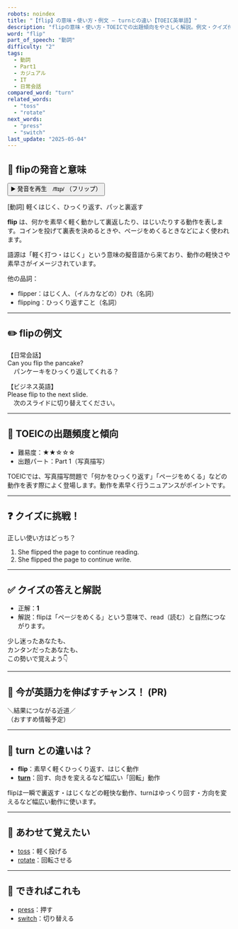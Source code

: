 ```yaml
---
robots: noindex
title: "【flip】の意味・使い方・例文 ― turnとの違い【TOEIC英単語】"
description: "flipの意味・使い方・TOEICでの出題傾向をやさしく解説。例文・クイズ付きでturnとの違いもわかりやすく学べます。"
word: "flip"
part_of_speech: "動詞"
difficulty: "2"
tags:
  - 動詞
  - Part1
  - カジュアル
  - IT
  - 日常会話
compared_word: "turn"
related_words:
  - "toss"
  - "rotate"
next_words:
  - "press"
  - "switch"
last_update: "2025-05-04"
---
```


## 🔰 flipの発音と意味

<button class="play-audio" onclick="playTTS('flip')">
  <span class="play-audio-main">
    ▶️ 発音を再生　/flɪp/
  </span>
  <span class="play-audio-sub">
    （フリップ）
  </span>
</button>

[動詞] 軽くはじく、ひっくり返す、パッと裏返す

**flip** は、何かを素早く軽く動かして裏返したり、はじいたりする動作を表します。コインを投げて裏表を決めるときや、ページをめくるときなどによく使われます。

語源は「軽く打つ・はじく」という意味の擬音語から来ており、動作の軽快さや素早さがイメージされています。

他の品詞：  
- flipper：はじく人、（イルカなどの）ひれ（名詞）
- flipping：ひっくり返すこと（名詞）

---

## ✏️ flipの例文

【日常会話】  
Can you flip the pancake?  
　パンケーキをひっくり返してくれる？

【ビジネス英語】  
Please flip to the next slide.  
　次のスライドに切り替えてください。

---

## 🎯 TOEICの出題頻度と傾向

- 難易度：★★☆☆☆
- 出題パート：Part 1（写真描写）

TOEICでは、写真描写問題で「何かをひっくり返す」「ページをめくる」などの動作を表す際によく登場します。動作を素早く行うニュアンスがポイントです。

---

## ❓ クイズに挑戦！

正しい使い方はどっち？

1. She flipped the page to continue reading.  
2. She flipped the page to continue write.

---

## ✅ クイズの答えと解説

- 正解：**1**
- 解説：flipは「ページをめくる」という意味で、read（読む）と自然につながります。

少し迷ったあなたも、  
カンタンだったあなたも、  
この勢いで覚えよう👇️

---

## 🚀 今が英語力を伸ばすチャンス！ (PR)

<div class="info-center">
＼結果につながる近道／<br>  
（おすすめ情報予定）
</div>

---

## 🤔  turn との違いは？

- **flip**：素早く軽くひっくり返す、はじく動作
- **[turn](/turn)**：回す、向きを変えるなど幅広い「回転」動作

flipは一瞬で裏返す・はじくなどの軽快な動作、turnはゆっくり回す・方向を変えるなど幅広い動作に使います。

---

## 🧩 あわせて覚えたい

- [toss](/toss)：軽く投げる
- [rotate](/rotate)：回転させる

---

## 📖 できればこれも

- [press](/press)：押す
- [switch](/switch)：切り替える

<!-- cvid: aid02_bid32 -->
